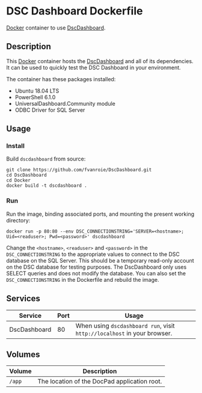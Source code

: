 # DSC Dashboard Dockerfile

[Docker](http://docker.com) container to use [DscDashboard](https://github.com/fvanroie/DscDashboard).

## Description

This [Docker](http://docker.com) container hosts the [DscDashboard](https://github.com/fvanroie/DscDashboard) and all of its dependencies.
It can be used to quickly test the DSC Dashboard in your environment.

The container has these packages installed:
- Ubuntu 18.04 LTS
- PowerShell 6.1.0
- UniversalDashboard.Community module
- ODBC Driver for SQL Server

## Usage

### Install

Build `dscdashboard` from source:

    git clone https://github.com/fvanroie/DscDashboard.git
    cd DscDashboard
    cd Docker
    docker build -t dscdashboard .

### Run

Run the image, binding associated ports, and mounting the present working
directory:

    docker run -p 80:80 --env DSC_CONNECTIONSTRING='SERVER=<hostname>; Uid=<readuser>; Pwd=<password>' dscdashboard

Change the `<hostname>`, `<readuser>` and `<password>` in the `DSC_CONNECTIONSTRING` to the appropriate values to connect to the DSC database on the SQL Server.
This should be a temporary read-only account on the DSC database for testing purposes. The DscDashboard only uses SELECT queries and does not modify the database.
You can also set the `DSC_CONNECTIONSTRING` in the Dockerfile and rebuild the image.

## Services

Service     | Port | Usage
------------|------|------
DscDashboard|   80 | When using `dscdashboard run`, visit `http://localhost` in your browser.


## Volumes

Volume          | Description
----------------|-------------
`/app`          | The location of the DocPad application root.
